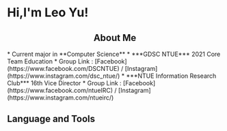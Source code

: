 # Hi,I'm Leo Yu!


<!--經歷-->
<h2 align = "center">
  About Me
</h2>
* Current major in **Computer Science**
* ***GDSC NTUE*** 2021 Core Team Education
  * Group Link : [Facebook](https://www.facebook.com/DSCNTUE) / [Instagram](https://www.instagram.com/dsc_ntue/)
* ***NTUE Information Research Club*** 16th Vice Director
  * Group Link : [Facebook](https://www.facebook.com/ntueIRC) / [Instagram](https://www.instagram.com/ntueirc/)

<!--置頂專案-->



<!--語言工具/技能-->
<h2>
  Language and Tools
</h2>

<p align = "center">
  
</p>
